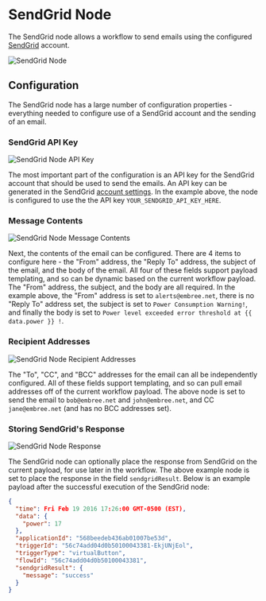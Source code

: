 # SendGrid Node

The SendGrid node allows a workflow to send emails using the configured [SendGrid](https://sendgrid.com/) account.

![SendGrid Node](/images/workflows/outputs/sendgrid-node.png "SendGrid Node")

## Configuration

The SendGrid node has a large number of configuration properties - everything needed to configure use of a SendGrid account and the sending of an email.

### SendGrid API Key

![SendGrid Node API Key](/images/workflows/outputs/sendgrid-node-api-key.png "SendGrid Node API Key")

The most important part of the configuration is an API key for the SendGrid account that should be used to send the emails.  An API key can be generated in the SendGrid [account settings](https://app.sendgrid.com/settings/api_keys).  In the example above, the node is configured to use the the API key `YOUR_SENDGRID_API_KEY_HERE`.

### Message Contents

![SendGrid Node Message Contents](/images/workflows/outputs/sendgrid-node-message-contents.png "SendGrid Node Message Contents")

Next, the contents of the email can be configured.  There are 4 items to configure here - the "From" address, the "Reply To" address, the subject of the email, and the body of the email.  All four of these fields support payload templating, and so can be dynamic based on the current workflow payload.  The "From" address, the subject, and the body are all required.  In the example above, the "From" address is set to `alerts@embree.net`, there is no "Reply To" address set, the subject is set to `Power Consumption Warning!`, and finally the body is set to `Power level exceeded error threshold at {{ data.power }} !`.

### Recipient Addresses

![SendGrid Node Recipient Addresses](/images/workflows/outputs/sendgrid-node-receipient-addresses.png "SendGrid Node Recipient Addresses")

The "To", "CC", and "BCC" addresses for the email can all be independently configured.  All of these fields support templating, and so can pull email addresses off of the current workflow payload.  The above node is set to send the email to `bob@embree.net` and `john@embree.net`, and CC `jane@embree.net` (and has no BCC addresses set).

### Storing SendGrid's Response

![SendGrid Node Response](/images/workflows/outputs/sendgrid-node-response.png "SendGrid Node Response")

The SendGrid node can optionally place the response from SendGrid on the current payload, for use later in the workflow.  The above example node is set to place the response in the field `sendgridResult`.  Below is an example payload after the successful execution of the SendGrid node:

```JSON
{
  "time": Fri Feb 19 2016 17:26:00 GMT-0500 (EST),
  "data": {
    "power": 17
  },
  "applicationId": "568beedeb436ab01007be53d",
  "triggerId": "56c74add04d0b50100043381-EkjUNjEol",
  "triggerType": "virtualButton",
  "flowId": "56c74add04d0b50100043381",
  "sendgridResult": {
    "message": "success"
  }
}
```
